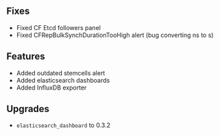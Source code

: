 ## Fixes

* Fixed CF Etcd followers panel
* Fixed CFRepBulkSynchDurationTooHigh alert (bug converting ns to s)

## Features

* Added outdated stemcells alert
* Added elasticsearch dashboards
* Added InfluxDB exporter

## Upgrades

* `elasticsearch_dashboard` to 0.3.2

